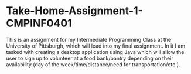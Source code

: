 # Take-Home-Assignment-1-CMPINF0401

This is an assignment for my Intermediate Programming Class at the University of Pittsburgh, which will lead into my final assignment. In it I am tasked with creating a desktop application using Java which will allow the user to sign up to volunteer at a food bank/pantry depending on their availability (day of the week/time/distance/need for transportation/etc.).
